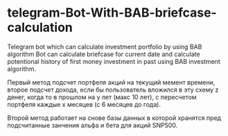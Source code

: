 # telegram-Bot-With-BAB-briefcase-calculation
Telegram bot which can calculate investment portfolio by using BAB algorithm
Bot can calculate briefcase for current date and calculate potentional history of first money investment in past using BAB investment algorithm.


Первый метод подсчет портфеля акций на текущий мемент времени, второе подсчет дохода, если бы пользователь вложился в эту схему z денег, когда то в прошлом на y лет (макс 10 лет), с пересчетом портфеля каждые x месяцев (с 6 месяцев до года).

Второй метод работает на снове базы данных в которой хранятся пред подсчитанные занчения альфа и бета для акций SNP500.

